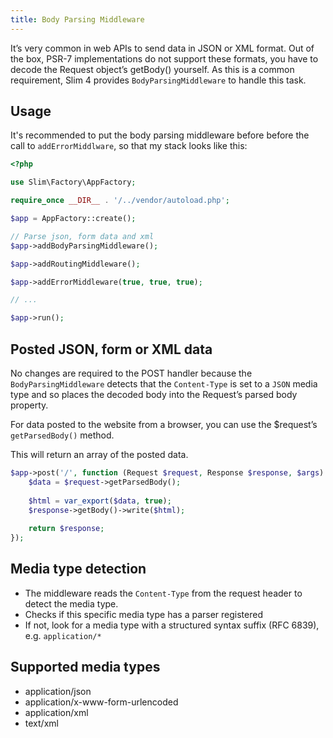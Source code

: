 ```yaml
---
title: Body Parsing Middleware
---
```


It’s very common in web APIs to send data in JSON or XML format. 
Out of the box, PSR-7 implementations do not support these formats, 
you have to decode the Request object’s getBody() yourself. 
As this is a common requirement, Slim 4 provides `BodyParsingMiddleware` 
to handle this task.

## Usage

It's recommended to put the body parsing middleware before before the call to 
`addErrorMiddlware`, so that my stack looks like this:

```php
<?php

use Slim\Factory\AppFactory;

require_once __DIR__ . '/../vendor/autoload.php';

$app = AppFactory::create();

// Parse json, form data and xml
$app->addBodyParsingMiddleware();

$app->addRoutingMiddleware();

$app->addErrorMiddleware(true, true, true);

// ...

$app->run();
```

## Posted JSON, form or XML data

No changes are required to the POST handler because the `BodyParsingMiddleware` 
detects that the `Content-Type` is set to a `JSON` media type and so places 
the decoded body into the Request’s parsed body property.

For data posted to the website from a browser, 
you can use the $request’s `getParsedBody()` method. 

This will return an array of the posted data.

```php
$app->post('/', function (Request $request, Response $response, $args): Response {
    $data = $request->getParsedBody();
    
    $html = var_export($data, true);
    $response->getBody()->write($html);
    
    return $response;
});
```

## Media type detection

* The middleware reads the `Content-Type` from the request header to detect the media type.
* Checks if this specific media type has a parser registered
* If not, look for a media type with a structured syntax suffix (RFC 6839), e.g. `application/*`

## Supported media types

* application/json
* application/x-www-form-urlencoded
* application/xml
* text/xml